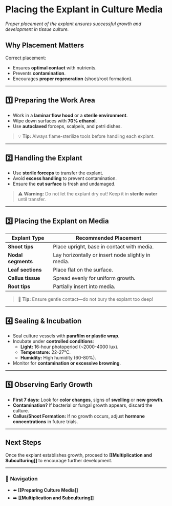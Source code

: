 # **Placing the Explant in Culture Media**
_Proper placement of the explant ensures successful growth and development in tissue culture._

## **Why Placement Matters**
Correct placement:
- Ensures **optimal contact** with nutrients.
- Prevents **contamination**.
- Encourages **proper regeneration** (shoot/root formation).

---

## **1️⃣ Preparing the Work Area**
- Work in a **laminar flow hood** or a **sterile environment**.
- Wipe down surfaces with **70% ethanol**.
- Use **autoclaved** forceps, scalpels, and petri dishes.

> 💡 **Tip:** Always flame-sterilize tools before handling each explant.

---

## **2️⃣ Handling the Explant**
- Use **sterile forceps** to transfer the explant.
- Avoid **excess handling** to prevent contamination.
- Ensure the **cut surface** is fresh and undamaged.

> ⚠ **Warning:** Do not let the explant dry out! Keep it in **sterile water** until transfer.

---

## **3️⃣ Placing the Explant on Media**
| **Explant Type** | **Recommended Placement** |
|------------------|--------------------------|
| **Shoot tips** | Place upright, base in contact with media. |
| **Nodal segments** | Lay horizontally or insert node slightly in media. |
| **Leaf sections** | Place flat on the surface. |
| **Callus tissue** | Spread evenly for uniform growth. |
| **Root tips** | Partially insert into media. |

> 🌱 **Tip:** Ensure gentle contact—do not bury the explant too deep!

---

## **4️⃣ Sealing & Incubation**
- Seal culture vessels with **parafilm or plastic wrap**.
- Incubate under **controlled conditions**:
  - **Light:** 16-hour photoperiod (~2000-4000 lux).
  - **Temperature:** 22-27°C.
  - **Humidity:** High humidity (60-80%).
- Monitor for **contamination or excessive browning**.

---

## **5️⃣ Observing Early Growth**
- **First 7 days:** Look for **color changes**, signs of **swelling** or **new growth**.
- **Contamination?** If bacterial or fungal growth appears, discard the culture.
- **Callus/Shoot Formation:** If no growth occurs, adjust **hormone concentrations** in future trials.

---

## **Next Steps**
Once the explant establishes growth, proceed to **[[Multiplication and Subculturing]]** to encourage further development.

---

### 🔗 **Navigation**
- ⬅️ **[[Preparing Culture Media]]**
- ➡️ **[[Multiplication and Subculturing]]**
